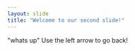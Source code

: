 ```yaml
---
layout: slide
title: "Welcome to our second slide!"
---
```

"whats up"
Use the left arrow to go back!
